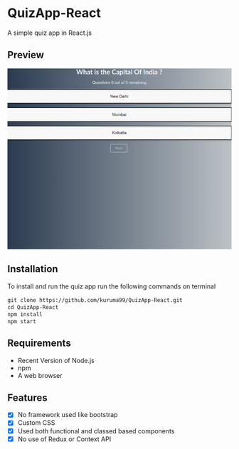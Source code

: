 # QuizApp-React
A simple quiz app in React.js

## Preview
![QuizApp](images/quiz.png)

## Installation
To install and run the quiz app run the following commands on terminal
```
git clone https://github.com/kuruma99/QuizApp-React.git
cd QuizApp-React
npm install
npm start
```

## Requirements
* Recent Version of Node.js
* npm 
* A web browser

## Features
- [x] No framework used like bootstrap
- [x] Custom CSS
- [x] Used both functional and classed based components
- [x] No use of Redux or Context API
